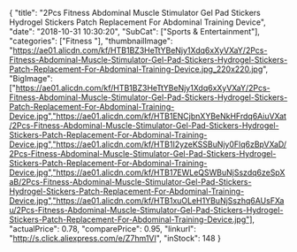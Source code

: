 {
	"title": "2Pcs Fitness Abdominal Muscle Stimulator Gel Pad Stickers Hydrogel Stickers Patch Replacement For Abdominal Training Device",
	"date": "2018-10-31 10:30:20",
	"SubCat": ["Sports & Entertainment"],
	"categories": ["Fitness "],
	"thumbnailImage": "https://ae01.alicdn.com/kf/HTB1BZ3HeTtYBeNjy1Xdq6xXyVXaY/2Pcs-Fitness-Abdominal-Muscle-Stimulator-Gel-Pad-Stickers-Hydrogel-Stickers-Patch-Replacement-For-Abdominal-Training-Device.jpg_220x220.jpg",
	"BigImage": ["https://ae01.alicdn.com/kf/HTB1BZ3HeTtYBeNjy1Xdq6xXyVXaY/2Pcs-Fitness-Abdominal-Muscle-Stimulator-Gel-Pad-Stickers-Hydrogel-Stickers-Patch-Replacement-For-Abdominal-Training-Device.jpg","https://ae01.alicdn.com/kf/HTB1ENCjbnXYBeNkHFrdq6AiuVXat/2Pcs-Fitness-Abdominal-Muscle-Stimulator-Gel-Pad-Stickers-Hydrogel-Stickers-Patch-Replacement-For-Abdominal-Training-Device.jpg","https://ae01.alicdn.com/kf/HTB1I2yzeKSSBuNjy0Flq6zBpVXaD/2Pcs-Fitness-Abdominal-Muscle-Stimulator-Gel-Pad-Stickers-Hydrogel-Stickers-Patch-Replacement-For-Abdominal-Training-Device.jpg","https://ae01.alicdn.com/kf/HTB17EWLeQSWBuNjSszdq6zeSpXaB/2Pcs-Fitness-Abdominal-Muscle-Stimulator-Gel-Pad-Stickers-Hydrogel-Stickers-Patch-Replacement-For-Abdominal-Training-Device.jpg","https://ae01.alicdn.com/kf/HTB1xuOLeH1YBuNjSszhq6AUsFXau/2Pcs-Fitness-Abdominal-Muscle-Stimulator-Gel-Pad-Stickers-Hydrogel-Stickers-Patch-Replacement-For-Abdominal-Training-Device.jpg"],
	"actualPrice": 0.78,
	"comparePrice": 0.95,
	"linkurl": "http://s.click.aliexpress.com/e/Z7hm1VI",
	"inStock": 148
}
